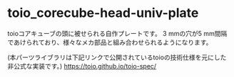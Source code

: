 # toio_corecube-head-univ-plate

toioコアキューブの頭に被せられる自作プレートです。
3 mmの穴が5 mm間隔であけられており、様々なメカ部品と組み合わせられるようになります。

(本パーツライブラリは下記リンクで公開されているtoioの技術仕様を元にした非公式な実装です。) 
https://toio.github.io/toio-spec/

